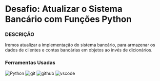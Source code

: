 # Desafio: Atualizar o Sistema Bancário com Funções Python

### DESCRIÇÃO
Iremos atualizar a implementação do sistema bancário, para armazenar os dados de clientes e contas bancárias em objetos ao invés de dicionários.


### Ferramentas Usadas
![Python](https://img.shields.io/badge/python-3670A0?style=for-the-badge&logo=python&logoColor=ffdd54)
![git](https://img.shields.io/badge/git-234234?style=for-the-badge&logo=git&logoColor=white)
![github](https://img.shields.io/badge/github-%23456789?style=for-the-badge&logo=github&logoColor=white)
![vscode](https://img.shields.io/badge/vscode-344?style=for-the-badge&logo=vscode&logoColor=ffdd54)